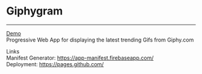 # Giphygram

---
[Demo](https://abhi15sep.github.io/pwa-giphy/) </br>
Progressive Web App for displaying the latest trending Gifs from Giphy.com

Links</br>
Manifest Generator: https://app-manifest.firebaseapp.com/ </br>
Deployment: https://pages.github.com/
